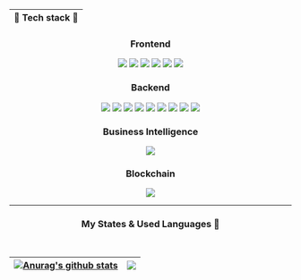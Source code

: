 <div align="center">
  
 
  | :wrench: Tech stack :hammer:  |
  |-----|
### Frontend

<img src="https://img.shields.io/badge/React-61DAFB?style=for-the-badge&logo=React&logoColor=black"/></a>
<img src="https://img.shields.io/badge/Next.js-000000?style=for-the-badge&logo=Next.js&logoColor=white"/></a>
<img src="https://img.shields.io/badge/Redux-764ABC?style=for-the-badge&logo=Redux&logoColor=black"/></a>
<img src="https://img.shields.io/badge/JavaScript-F7DF1E?style=for-the-badge&logo=javascript&logoColor=black"/></a>
<img src="https://img.shields.io/badge/html5-E34F26?style=for-the-badge&logo=html5&logoColor=black"/></a>
<img src="https://img.shields.io/badge/CSS-1572B6?style=for-the-badge&logo=CSS3&logoColor=black"/></a>
  
### Backend  

<img src="https://img.shields.io/badge/spring-6DB33F?style=for-the-badge&logo=spring&logoColor=black"/></a>
<img src="https://img.shields.io/badge/springboot-6DB33F?style=for-the-badge&logo=springboot&logoColor=black"/></a>
<img src="https://img.shields.io/badge/Node.js-339933?style=for-the-badge&logo=Node.js&logoColor=black"/></a>
<img src="https://img.shields.io/badge/Express-000000?style=for-the-badge&logo=Express&logoColor=white"/></a>
<img src="https://img.shields.io/badge/oracle-F80000?style=for-the-badge&logo=oracle&logoColor=black"/></a>
<img src="https://img.shields.io/badge/postgresql-4169E1?style=for-the-badge&logo=postgresql&logoColor=black"/></a>
<img src="https://img.shields.io/badge/MySQL-4479A1?style=for-the-badge&logo=MySQL&logoColor=black"/></a>
<img src="https://img.shields.io/badge/MongoDB-47A248?style=for-the-badge&logo=MongoDB&logoColor=black"/></a>
<img src="https://img.shields.io/badge/firebase-FFCA28?style=for-the-badge&logo=firebase&logoColor=black"/></a>
### Business Intelligence
<img src="https://img.shields.io/badge/Qliksense-2CA01C?style=for-the-badge&logo=Qliksense&logoColor=black"/></a>

### Blockchain  
<img src="https://img.shields.io/badge/Solidity-363636?style=for-the-badge&logo=Solidity&logoColor=black"/></a>
</div>



----

<div align ="center">

  ###  My States & Used Languages :eyes: 
  <br />

  
| <a href="https://github.com/anuraghazra/github-readme-stats"><img align="center" src="https://github-readme-stats.vercel.app/api?username=NonamedBread&show_icons=true&include_all_commits=true&theme=buefy&hide_border=true" alt="Anurag's github stats" /></a> | <a href="https://github.com/NonamedBread/github-readme-stats"><img align="center" src="https://github-readme-stats.vercel.app/api/top-langs/?username=NonamedBread&layout=compact&theme=buefy&hide_border=true" /></a> |
| ------------- | ------------- |

</div>


